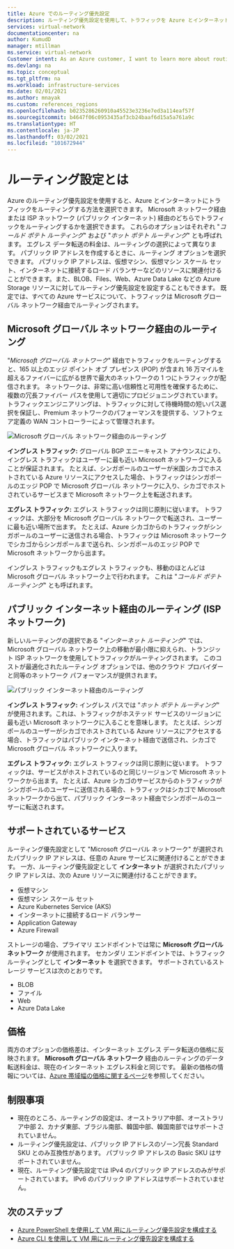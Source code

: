 ```yaml
---
title: Azure でのルーティング優先設定
description: ルーティング優先設定を使用して、トラフィックを Azure とインターネットのどちらにルーティングするかを選択する方法について説明します。
services: virtual-network
documentationcenter: na
author: KumudD
manager: mtillman
ms.service: virtual-network
Customer intent: As an Azure customer, I want to learn more about routing choices for my internet egress traffic.
ms.devlang: na
ms.topic: conceptual
ms.tgt_pltfrm: na
ms.workload: infrastructure-services
ms.date: 02/01/2021
ms.author: mnayak
ms.custom: references_regions
ms.openlocfilehash: b0235286260910a45523e3236e7ed3a114eaf57f
ms.sourcegitcommit: b4647f06c0953435af3cb24baaf6d15a5a761a9c
ms.translationtype: HT
ms.contentlocale: ja-JP
ms.lasthandoff: 03/02/2021
ms.locfileid: "101672944"
---
```

# <a name="what-is-routing-preference"></a>ルーティング設定とは

Azure のルーティング優先設定を使用すると、Azure とインターネットにトラフィックをルーティングする方法を選択できます。 Microsoft ネットワーク経由または ISP ネットワーク (パブリック インターネット) 経由のどちらでトラフィックをルーティングするかを選択できます。 これらのオプションはそれぞれ "*コールド ポテト ルーティング*" および "*ホット ポテト ルーティング*" とも呼ばれます。 エグレス データ転送の料金は、ルーティングの選択によって異なります。 パブリック IP アドレスを作成するときに、ルーティング オプションを選択できます。 パブリック IP アドレスは、仮想マシン、仮想マシン スケール セット、インターネットに接続するロード バランサーなどのリソースに関連付けることができます。また、BLOB、Files、Web、Azure Data Lake などの Azure Storage リソースに対してルーティング優先設定を設定することもできます。 既定では、すべての Azure サービスについて、トラフィックは Microsoft グローバル ネットワーク経由でルーティングされます。

## <a name="routing-via-microsoft-global-network"></a>Microsoft グローバル ネットワーク経由のルーティング

"*Microsoft グローバル ネットワーク*" 経由でトラフィックをルーティングすると、165 以上のエッジ ポイント オブ プレゼンス (POP) が含まれ 16 万マイルを超えるファイバーに広がる世界で最大のネットワークの 1 つにトラフィックが配信されます。 ネットワークは、非常に高い信頼性と可用性を確保するために、複数の冗長ファイバー パスを使用して適切にプロビジョニングされています。 トラフィックエンジニアリングは、トラフィックに対して待機時間の短いパス選択を保証し、Premium ネットワークのパフォーマンスを提供する、ソフトウェア定義の WAN コントローラーによって管理されます。

![Microsoft グローバル ネットワーク経由のルーティング](media/routing-preference-overview/route-via-microsoft-global-network.png)

**イングレス トラフィック:** グローバル BGP エニーキャスト アナウンスにより、イングレス トラフィックはユーザーに最も近い Microsoft ネットワークに入ることが保証されます。 たとえば、シンガポールのユーザーが米国シカゴでホストされている Azure リソースにアクセスした場合、トラフィックはシンガポールのエッジ POP で Microsoft グローバル ネットワークに入り、シカゴでホストされているサービスまで Microsoft ネットワーク上を転送されます。

**エグレス トラフィック:** エグレス トラフィックは同じ原則に従います。 トラフィックは、大部分を Microsoft グローバル ネットワークで転送され、ユーザーに最も近い場所で出ます。 たとえば、Azure シカゴからのトラフィックがシンガポールのユーザーに送信される場合、トラフィックは Microsoft ネットワークでシカゴからシンガポールまで送られ、シンガポールのエッジ POP で Microsoft ネットワークから出ます。

イングレス トラフィックもエグレス トラフィックも、移動のほとんどは Microsoft グローバル ネットワーク上で行われます。 これは "*コールド ポテト ルーティング*" とも呼ばれます。


## <a name="routing-over-public-internet-isp-network"></a>パブリック インターネット経由のルーティング (ISP ネットワーク)

新しいルーティングの選択である "*インターネット ルーティング*" では、Microsoft グローバル ネットワーク上の移動が最小限に抑えられ、トランジット ISP ネットワークを使用してトラフィックがルーティングされます。 このコストが最適化されたルーティング オプションでは、他のクラウド プロバイダーと同等のネットワーク パフォーマンスが提供されます。

![パブリック インターネット経由のルーティング](media/routing-preference-overview/route-via-isp-network.png)

**イングレス トラフィック:** イングレス パスでは "*ホット ポテト ルーティング*" が使用されます。これは、トラフィックがホステッド サービスのリージョンに最も近い Microsoft ネットワークに入ることを意味します。 たとえば、シンガポールのユーザーがシカゴでホストされている Azure リソースにアクセスする場合、トラフィックはパブリック インターネット経由で送信され、シカゴで Microsoft グローバル ネットワークに入ります。

**エグレス トラフィック:** エグレス トラフィックは同じ原則に従います。 トラフィックは、サービスがホストされているのと同じリージョンで Microsoft ネットワークから出ます。 たとえば、Azure シカゴのサービスからのトラフィックがシンガポールのユーザーに送信される場合、トラフィックはシカゴで Microsoft ネットワークから出て、パブリック インターネット経由でシンガポールのユーザーに転送されます。

## <a name="supported-services"></a>サポートされているサービス

ルーティング優先設定として "Microsoft グローバル ネットワーク" が選択されたパブリック IP アドレスは、任意の Azure サービスに関連付けることができます。 一方、ルーティング優先設定として **インターネット** が選択されたパブリック IP アドレスは、次の Azure リソースに関連付けることができます。

* 仮想マシン
* 仮想マシン スケール セット
* Azure Kubernetes Service (AKS)
* インターネットに接続するロード バランサー
* Application Gateway
* Azure Firewall

ストレージの場合、プライマリ エンドポイントでは常に **Microsoft グローバル ネットワーク** が使用されます。 セカンダリ エンドポイントでは、トラフィック ルーティングとして **インターネット** を選択できます。 サポートされているストレージ サービスは次のとおりです。

* BLOB
* ファイル
* Web
* Azure Data Lake

## <a name="pricing"></a>価格
両方のオプションの価格差は、インターネット エグレス データ転送の価格に反映されます。 **Microsoft グローバル ネットワーク** 経由のルーティングのデータ転送料金は、現在のインターネット エグレス料金と同じです。 最新の価格の情報については、[Azure 帯域幅の価格に関するページ](https://azure.microsoft.com/pricing/details/bandwidth/)を参照してください。

## <a name="limitations"></a>制限事項

* 現在のところ、ルーティングの設定は、オーストラリア中部、オーストラリア中部 2、カナダ東部、ブラジル南部、韓国中部、韓国南部ではサポートされていません。
* ルーティング優先設定は、パブリック IP アドレスのゾーン冗長 Standard SKU とのみ互換性があります。 パブリック IP アドレスの Basic SKU はサポートされていません。
* 現在、ルーティング優先設定では IPv4 のパブリック IP アドレスのみがサポートされています。 IPv6 のパブリック IP アドレスはサポートされていません。


## <a name="next-steps"></a>次のステップ

* [Azure PowerShell を使用して VM 用にルーティング優先設定を構成する](configure-routing-preference-virtual-machine-powershell.md)
* [Azure CLI を使用して VM 用にルーティング優先設定を構成する](configure-routing-preference-virtual-machine-cli.md)
